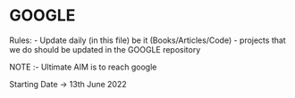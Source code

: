 # GOOGLE


Rules:
    - Update daily (in this file) be it (Books/Articles/Code)
        - projects that we do should be updated in the GOOGLE repository
    
NOTE :- Ultimate AIM is to reach google

Starting Date -> 13th June 2022


